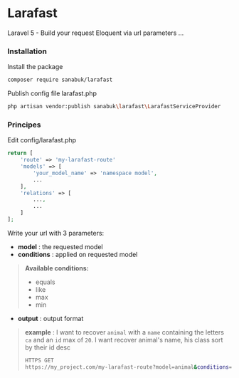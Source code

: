 # Larafast
Laravel 5 - Build your request Eloquent via url parameters
...

### Installation
Install the package
```sh
composer require sanabuk/larafast
```

Publish config file larafast.php
```sh
php artisan vendor:publish sanabuk\larafast\LarafastServiceProvider
```

### Principes
Edit config/larafast.php
```php
return [
    'route' => 'my-larafast-route'
    'models' => [
        'your_model_name' => 'namespace model',
        ...
    ],
    'relations' => [
        ...,
        ...
    ]
];
```
       
Write your url with 3 parameters:
- **model** : the requested model
- **conditions** : applied on requested model

> **Available conditions:**
> - equals
> - like
> - max
> - min
- **output** : output format

> **example** : I want to recover `animal` with a `name` containing the letters `ca` and an `id` max of `20`. I want recover animal's name, his class sort by their id desc
> ```sh
> HTTPS GET
> https://my_project.com/my-larafast-route?model=animal&conditions=like=name:ca,max=id:20&output=id,name,class,sort=-id
> ```



